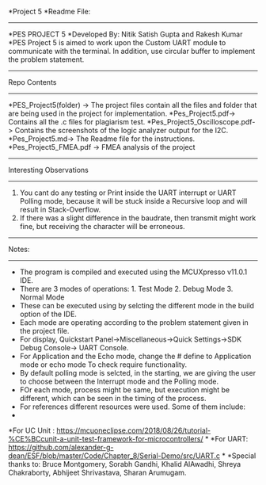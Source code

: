 *Project 5
*Readme File:
*************************************************************************************
*PES PROJECT 5
*Developed By: Nitik Satish Gupta and Rakesh Kumar
*PES Project 5 is aimed to work upon the Custom UART module to communicate with the terminal. In addition, use circular buffer to implement the problem statement.
*************************************************************************************
Repo Contents
*************************************************************************************
*PES_Project5(folder) -> The project files contain all the files and folder that are being used in the project for implementation.
*Pes_Project5.pdf-> Contains all the .c files for plagiarism test.
*Pes_Project5_Oscilloscope.pdf-> Contains the screenshots of the logic analyzer output for the I2C.
*Pes_Project5.md-> The Readme file for the instructions.
*Pes_Project5_FMEA.pdf -> FMEA analysis of the project
*************************************************************************************
Interesting Observations
*************************************************************************************
1. You cant do any testing or Print inside the UART interrupt or UART Polling mode, because it will be stuck inside a Recursive loop and will result in Stack-Overflow.
2. If there was a slight difference in the baudrate, then transmit might work fine, but receiving the character will be erroneous.
*************************************************************************************
Notes:
*************************************************************************************
* The program is compiled and executed using the MCUXpresso v11.0.1 IDE.
* There are 3 modes of operations: 1. Test Mode
				   2. Debug Mode
				   3. Normal Mode
* These can be executed using by selcting the different mode in the build option of the IDE.
* Each mode are operating according to the problem statement given in the project file.
* For display, Quickstart Panel->Miscellaneous->Quick Settings->SDK Debug Console-> UART Console. 
* For Application and the Echo mode, change the # define to Application mode or echo mode To check require functionality.
* By default polling mode is selcted, in the starting, we are giving the user to choose between the Interrupt mode and the Polling mode.
* FOr each mode, process might be same, but execution might be different, which can be seen in the timing of the process.
* For references different resources were used. Some of them include:
*
*For UC Unit : https://mcuoneclipse.com/2018/08/26/tutorial-%CE%BCcunit-a-unit-test-framework-for-microcontrollers/
*
*For UART: https://github.com/alexander-g-dean/ESF/blob/master/Code/Chapter_8/Serial-Demo/src/UART.c
*
*Special thanks to: Bruce Montgomery, Sorabh Gandhi, Khalid AlAwadhi, Shreya Chakraborty, Abhijeet Shrivastava, Sharan Arumugam.